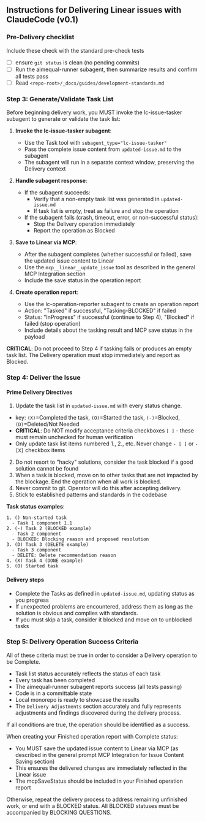 ## Instructions for Delivering Linear issues with ClaudeCode (v0.1)

### Pre-Delivery checklist
Include these check with the standard pre-check tests
- [ ] ensure `git status` is clean (no pending commits)
- [ ] Run the aimequal-runner subagent, then summarize results and confirm all tests pass
- [ ] Read `<repo-root>/_docs/guides/development-standards.md`

### Step 3: Generate/Validate Task List

Before beginning delivery work, you MUST invoke the lc-issue-tasker subagent to generate or validate the task list:

1. **Invoke the lc-issue-tasker subagent**:
   - Use the Task tool with `subagent_type="lc-issue-tasker"`
   - Pass the complete issue content from `updated-issue.md` to the subagent
   - The subagent will run in a separate context window, preserving the Delivery context

2. **Handle subagent response**:
   - If the subagent succeeds:
     - Verify that a non-empty task list was generated in `updated-issue.md`
     - If task list is empty, treat as failure and stop the operation
   - If the subagent fails (crash, timeout, error, or non-successful status):
     - Stop the Delivery operation immediately
     - Report the operation as Blocked

3. **Save to Linear via MCP**:
   - After the subagent completes (whether successful or failed), save the updated issue content to Linear
   - Use the `mcp__linear__update_issue` tool as described in the general MCP Integration section
   - Include the save status in the operation report

4. **Create operation report**:
   - Use the lc-operation-reporter subagent to create an operation report
   - Action: "Tasked" if successful, "Tasking-BLOCKED" if failed
   - Status: "InProgress" if successful (continue to Step 4), "Blocked" if failed (stop operation)
   - Include details about the tasking result and MCP save status in the payload

**CRITICAL**: Do not proceed to Step 4 if tasking fails or produces an empty task list. The Delivery operation must stop immediately and report as Blocked.

### Step 4: Deliver the Issue

#### Prime Delivery Directives
1. Update the task list in `updated-issue.md` with every status change.
  - key: `(X)`=Completed the task, `(O)`=Started the task, `(-)`=Blocked, `(D)`=Deleted/Not Needed
  - **CRITICAL**: Do NOT modify acceptance criteria checkboxes `[ ]` - these must remain unchecked for human verification
  - Only update task list items numbered 1., 2., etc. Never change `- [ ]` or `- [X]` checkbox items
2. Do not resort to "hacky" solutions, consider the task blocked if a good solution cannot be found
3. When a task is blocked, move on to other tasks that are not impacted by the blockage. End the operation when all work is blocked.
4. Never commit to git. Operator will do this after accepting delivery.
5. Stick to established patterns and standards in the codebase

**Task status examples**:
```
1. () Non-started task
  - Task 1 component 1.1
2. (-) Task 2 (BLOCKED example)
  - Task 2 component
  - BLOCKED: Blocking reason and proposed resolution
3. (D) Task 3 (DELETE example)
  - Task 3 component
  - DELETE: Delete recommendation reason
4. (X) Task 4 (DONE example)
5. (O) Started task
```

#### Delivery steps
- Complete the Tasks as defined in `updated-issue.md`, updating status as you progress
- If unexpected problems are encountered, address them as long as the solution is obvious and complies with standards.
- If you must skip a task, consider it blocked and move on to unblocked tasks

### Step 5: Delivery Operation Success Criteria
All of these criteria must be true in order to consider a Delivery operation to be Complete.
- Task list status accurately reflects the status of each task
- Every task has been completed
- The aimequal-runner subagent reports success (all tests passing)
- Code is in a committable state
- Local monorepo is ready to showcase the results
- The `Delivery Adjustments` section accurately and fully represents adjustments and findings discovered during the delivery process.

If all conditions are true, the operation should be identified as a success.

When creating your Finished operation report with Complete status:
- You MUST save the updated issue content to Linear via MCP (as described in the general prompt MCP Integration for Issue Content Saving section)
- This ensures the delivered changes are immediately reflected in the Linear issue
- The mcpSaveStatus should be included in your Finished operation report

Otherwise, repeat the delivery process to address remaining unfinished work, or end with a BLOCKED status.
All BLOCKED statuses must be accompanied by BLOCKING QUESTIONS.
